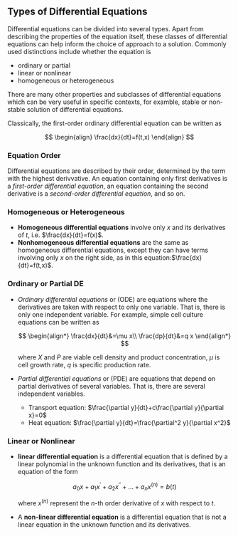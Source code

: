 ## Types of Differential Equations

Differential equations can be divided into several types. Apart from describing the properties of the equation itself, these classes of differential equations can help inform the choice of approach to a solution. Commonly used distinctions include whether the equation is

- ordinary or partial
- linear or nonlinear
- homogeneous or heterogeneous

There are many other properties and subclasses of differential equations which can be very useful in specific contexts, for examble, stable or non-stable solution of differential equations.

Classically, the first-order ordinary differential equation can be written as

$$
\begin{align}
\frac{dx}{dt}=f(t,x)
\end{align}
$$

### Equation Order

Differential equations are described by their order, determined by the term with the highest derivvative. An equation containing only first derivatives is a *first-order differential equation*, an equation containing the second derivative is a *second-order differential equation*, and so on.

### Homogeneous or Heterogeneous

- **Homogeneous differential equations** involve only $x$  and its derivatives of $t$, i.e.
  $\frac{dx}{dt}=f(x)$.
- **Nonhomogeneous differential equations** are the same as homogeneous differential equations, except they can have terms involving only *x* on the right side, as in this equation:$\frac{dx}{dt}=f(t,x)$.

### Ordinary or Partial DE

- *Ordinary differential equations* or (ODE) are equations where the derivatives are taken with respect to only one variable. That is, there is only one independent variable.  For example, simple cell culture equations can be written as

  $$
  \begin{align*}
  \frac{dx}{dt}&=\mu x\\
  \frac{dp}{dt}&=q x
  \end{align*}
  $$

  where $X$ and $P$ are viable cell density and product concentration, $\mu$ is cell growth rate, $q$ is specific production rate.

- *Partial differential equations* or (PDE) are equations that depend on partial derivatives of several variables. That is, there are several independent variables.
    - Transport equation: $\frac{\partial y}{dt}+c\frac{\partial y}{\partial x}=0$
    - Heat equation: $\frac{\partial y}{dt}=\frac{\partial^2 y}{\partial x^2}$


### Linear or Nonlinear

- **linear differential equation** is a differential equation that is defined by a linear polynomial
  in the unknown function and its derivatives, that is an equation of the form

  $$
  a_0x+a_1x^\prime+a_2 x^{\prime\prime}+\ldots + a_n x^{(n)}=b(t)
  $$

  where $x^{(n)}$ represent the $n$-th order derivative of $x$ with respect to $t$.

- A **non-linear differential equation** is a differential equation that is not a linear equation in the unknown function and its derivatives.